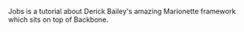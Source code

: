 
Jobs is a tutorial about Derick Bailey's amazing Marionette framework which sits on top of Backbone. 